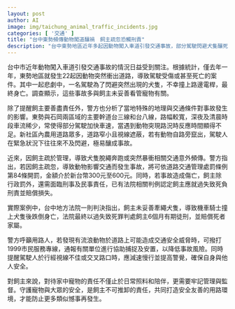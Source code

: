 ```yaml
---
layout: post
author: AI
image: img/taichung_animal_traffic_incidents.jpg
categories: [ '交通' ]
title: "台中東勢頻傳動物闖道釀禍　飼主疏忽恐觸刑責"
description: "台中東勢地區近年多起因動物闖入車道引發交通事故，部分駕駛閃避犬隻釀死亡意外。警方分析當地路況易加劇危險，強調飼主若疏於管理寵物恐遭罰款及刑責。法院判例顯示飼主過失將負法律責任，駕駛與飼主雙方均應加強警覺防範交通意外。"
---
```

台中市近年動物闖入車道引發交通事故的情況日益受到關注。根據統計，僅去年一年，東勢地區就發生22起因動物突然衝出道路，導致駕駛受傷或甚至死亡的案件。其中一起悲劇中，一名駕駛為了閃避突然出現的犬隻，不幸撞上路邊電桿，最終身亡。調查顯示，這些事故多與飼主未妥善看管寵物有關。

除了提醒飼主要善盡責任外，警方也分析了當地特殊的地理與交通條件對事故發生的影響。東勢與石岡兩區域的主要幹道台三線和台八線，路幅較寬，深夜及清晨時段車流稀少，常使得部分駕駛加快車速，當遇到動物突現路況時反應時間顯得不足。新社區內農用道路眾多，道路窄小且視線遮蔽，若有動物自路旁竄出，駕駛人在緊急狀況下往往來不及閃避，極易釀成事故。

近來，因飼主疏於管理，導致犬隻脫繩奔跑或突然暴衝相關交通意外頻傳。警方指出，若因飼主疏忽，導致動物影響交通而發生事故，將可依道路交通管理處罰條例第84條開罰，金額介於新台幣300元至600元。同時，若事故造成傷亡，飼主除行政罰外，還需面臨刑事及民事責任，已有法院相關判例認定飼主應就過失致死負刑責並賠償損失。

實際案例中，台中地方法院一則判決指出，飼主未妥善牽繩犬隻，導致機車騎士撞上犬隻後跌倒身亡，法院最終以過失致死罪判處飼主6個月有期徒刑，並賠償死者家屬。

警方呼籲用路人，若發現有流浪動物於道路上可能造成交通安全威脅時，可撥打1999市民服務專線，通報有關單位進行協助捕捉及安置，以降低事故風險。同時提醒駕駛人於行經視線不佳或交叉路口時，應減速慢行並提高警覺，確保自身與他人安全。

對飼主來說，對待家中寵物的責任不僅止於日常照料和陪伴，更需要牢記管理與監督。守護寵物與大眾的安全，是飼主不可推卸的責任，共同打造安全友善的用路環境，才能防止更多類似憾事再發生。